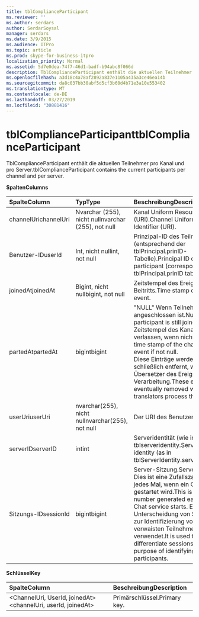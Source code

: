 ```yaml
---
title: tblComplianceParticipant
ms.reviewer: ''
ms.author: serdars
author: SerdarSoysal
manager: serdars
ms.date: 3/9/2015
ms.audience: ITPro
ms.topic: article
ms.prod: skype-for-business-itpro
localization_priority: Normal
ms.assetid: 5d7e0dea-74f7-46d1-badf-b94abc8f066d
description: TblComplianceParticipant enthält die aktuellen Teilnehmer pro Kanal und pro Server.
ms.openlocfilehash: a3d18c4a78af2892a837e1105a435a3ce46ea14b
ms.sourcegitcommit: da8c037bb30abf5d5cf3b60d4b71e3a10e553402
ms.translationtype: MT
ms.contentlocale: de-DE
ms.lasthandoff: 03/27/2019
ms.locfileid: "30881416"
---
```

# <a name="tblcomplianceparticipant"></a><span data-ttu-id="89588-103">tblComplianceParticipant</span><span class="sxs-lookup"><span data-stu-id="89588-103">tblComplianceParticipant</span></span>
 
<span data-ttu-id="89588-104">TblComplianceParticipant enthält die aktuellen Teilnehmer pro Kanal und pro Server.</span><span class="sxs-lookup"><span data-stu-id="89588-104">tblComplianceParticipant contains the current participants per channel and per server.</span></span>
  
<span data-ttu-id="89588-105">**Spalten**</span><span class="sxs-lookup"><span data-stu-id="89588-105">**Columns**</span></span>

|<span data-ttu-id="89588-106">**Spalte**</span><span class="sxs-lookup"><span data-stu-id="89588-106">**Column**</span></span>|<span data-ttu-id="89588-107">**Typ**</span><span class="sxs-lookup"><span data-stu-id="89588-107">**Type**</span></span>|<span data-ttu-id="89588-108">**Beschreibung**</span><span class="sxs-lookup"><span data-stu-id="89588-108">**Description**</span></span>|
|:-----|:-----|:-----|
|<span data-ttu-id="89588-109">channelUri</span><span class="sxs-lookup"><span data-stu-id="89588-109">channelUri</span></span>  <br/> |<span data-ttu-id="89588-110">Nvarchar (255), nicht null</span><span class="sxs-lookup"><span data-stu-id="89588-110">nvarchar (255), not null</span></span>  <br/> |<span data-ttu-id="89588-111">Kanal Uniform Resource Identifier (URI).</span><span class="sxs-lookup"><span data-stu-id="89588-111">Channel Uniform Resource Identifier (URI).</span></span>  <br/> |
|<span data-ttu-id="89588-112">Benutzer-ID</span><span class="sxs-lookup"><span data-stu-id="89588-112">userId</span></span>  <br/> |<span data-ttu-id="89588-113">Int, nicht null</span><span class="sxs-lookup"><span data-stu-id="89588-113">int, not null</span></span>  <br/> |<span data-ttu-id="89588-114">Prinzipal-ID des Teilnehmers (entsprechend der tblPrincipal.prinID-Tabelle).</span><span class="sxs-lookup"><span data-stu-id="89588-114">Principal ID of the participant (corresponding to tblPrincipal.prinID table).</span></span>  <br/> |
|<span data-ttu-id="89588-115">joinedAt</span><span class="sxs-lookup"><span data-stu-id="89588-115">joinedAt</span></span>  <br/> |<span data-ttu-id="89588-116">Bigint, nicht null</span><span class="sxs-lookup"><span data-stu-id="89588-116">bigint, not null</span></span>  <br/> |<span data-ttu-id="89588-117">Zeitstempel des Ereignisses des Beitritts.</span><span class="sxs-lookup"><span data-stu-id="89588-117">Time stamp of the joining event.</span></span>  <br/> |
|<span data-ttu-id="89588-118">partedAt</span><span class="sxs-lookup"><span data-stu-id="89588-118">partedAt</span></span>  <br/> |<span data-ttu-id="89588-119">bigint</span><span class="sxs-lookup"><span data-stu-id="89588-119">bigint</span></span>  <br/> |<span data-ttu-id="89588-120">"NULL" Wenn Teilnehmer noch angeschlossen ist.</span><span class="sxs-lookup"><span data-stu-id="89588-120">Null if participant is still joined.</span></span> <span data-ttu-id="89588-121">Der Zeitstempel des Kanals Ereignis verlassen, wenn nicht null.</span><span class="sxs-lookup"><span data-stu-id="89588-121">The time stamp of the channel leaving event if not null.</span></span>  <br/> <span data-ttu-id="89588-122">Diese Einträge werden schließlich entfernt, wenn alle Übersetzer des Ereignisses Verarbeitung.</span><span class="sxs-lookup"><span data-stu-id="89588-122">These entries are eventually removed when all translators process the event.</span></span>  <br/> |
|<span data-ttu-id="89588-123">userUri</span><span class="sxs-lookup"><span data-stu-id="89588-123">userUri</span></span>  <br/> |<span data-ttu-id="89588-124">nvarchar(255), nicht null</span><span class="sxs-lookup"><span data-stu-id="89588-124">nvarchar(255), not null</span></span>  <br/> |<span data-ttu-id="89588-125">Der URI des Benutzers.</span><span class="sxs-lookup"><span data-stu-id="89588-125">User URI.</span></span>  <br/> |
|<span data-ttu-id="89588-126">serverID</span><span class="sxs-lookup"><span data-stu-id="89588-126">serverID</span></span>  <br/> |<span data-ttu-id="89588-127">int</span><span class="sxs-lookup"><span data-stu-id="89588-127">int</span></span>  <br/> |<span data-ttu-id="89588-128">Serveridentität (wie in tblserveridentity.ServerID).</span><span class="sxs-lookup"><span data-stu-id="89588-128">Server identity (as in tblServerIdentity.serverID table).</span></span>  <br/> |
|<span data-ttu-id="89588-129">Sitzungs-ID</span><span class="sxs-lookup"><span data-stu-id="89588-129">sessionId</span></span>  <br/> |<span data-ttu-id="89588-130">bigint</span><span class="sxs-lookup"><span data-stu-id="89588-130">bigint</span></span>  <br/> |<span data-ttu-id="89588-131">Server-Sitzung.</span><span class="sxs-lookup"><span data-stu-id="89588-131">Server session.</span></span> <span data-ttu-id="89588-132">Dies ist eine Zufallszahl generiert jedes Mal, wenn ein Chatdienst gestartet wird.</span><span class="sxs-lookup"><span data-stu-id="89588-132">This is a random number generated each time a Chat service starts.</span></span> <span data-ttu-id="89588-133">Es wird zur Unterscheidung von Sitzungen zur Identifizierung von verwaisten Teilnehmer verwendet.</span><span class="sxs-lookup"><span data-stu-id="89588-133">It is used to differentiate sessions for the purpose of identifying orphaned participants.</span></span>  <br/> |
   
<span data-ttu-id="89588-134">**Schlüssel**</span><span class="sxs-lookup"><span data-stu-id="89588-134">**Key**</span></span>

|<span data-ttu-id="89588-135">**Spalte**</span><span class="sxs-lookup"><span data-stu-id="89588-135">**Column**</span></span>|<span data-ttu-id="89588-136">**Beschreibung**</span><span class="sxs-lookup"><span data-stu-id="89588-136">**Description**</span></span>|
|:-----|:-----|
|<span data-ttu-id="89588-137">\<ChannelUri, UserId, joinedAt\></span><span class="sxs-lookup"><span data-stu-id="89588-137">\<channelUri, userId, joinedAt\></span></span>  <br/> |<span data-ttu-id="89588-138">Primärschlüssel.</span><span class="sxs-lookup"><span data-stu-id="89588-138">Primary key.</span></span>  <br/> |
   

